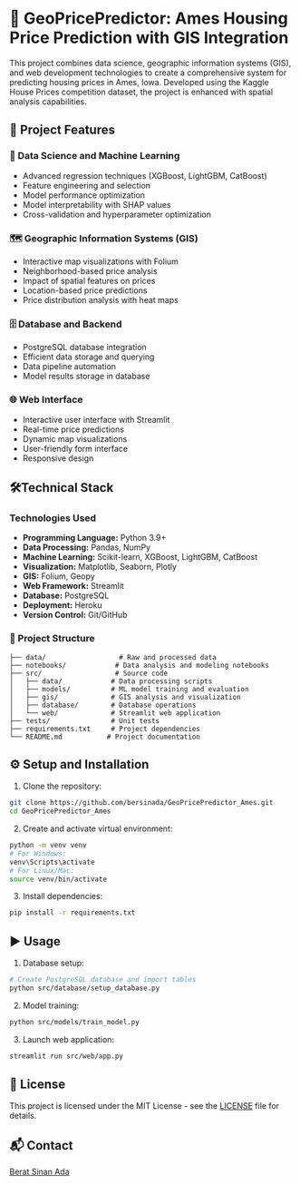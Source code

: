 # 🏡 GeoPricePredictor: Ames Housing Price Prediction with GIS Integration

This project combines data science, geographic information systems (GIS), and web development technologies to create a comprehensive system for predicting housing prices in Ames, Iowa. Developed using the Kaggle House Prices competition dataset, the project is enhanced with spatial analysis capabilities.

## 🚀 Project Features

### 🤖 Data Science and Machine Learning
- Advanced regression techniques (XGBoost, LightGBM, CatBoost)
- Feature engineering and selection
- Model performance optimization
- Model interpretability with SHAP values
- Cross-validation and hyperparameter optimization

### 🗺 Geographic Information Systems (GIS)
- Interactive map visualizations with Folium
- Neighborhood-based price analysis
- Impact of spatial features on prices
- Location-based price predictions
- Price distribution analysis with heat maps

### 🗄 Database and Backend
- PostgreSQL database integration
- Efficient data storage and querying
- Data pipeline automation
- Model results storage in database

### 🌐 Web Interface
- Interactive user interface with Streamlit
- Real-time price predictions
- Dynamic map visualizations
- User-friendly form interface
- Responsive design

## 🛠Technical Stack

### Technologies Used
- **Programming Language:** Python 3.9+
- **Data Processing:** Pandas, NumPy
- **Machine Learning:** Scikit-learn, XGBoost, LightGBM, CatBoost
- **Visualization:** Matplotlib, Seaborn, Plotly
- **GIS:** Folium, Geopy
- **Web Framework:** Streamlit
- **Database:** PostgreSQL
- **Deployment:** Heroku
- **Version Control:** Git/GitHub

### 📁 Project Structure
```
├── data/                  # Raw and processed data
├── notebooks/            # Data analysis and modeling notebooks
├── src/                  # Source code
│   ├── data/            # Data processing scripts
│   ├── models/          # ML model training and evaluation
│   ├── gis/             # GIS analysis and visualization
│   ├── database/        # Database operations
│   └── web/             # Streamlit web application
├── tests/               # Unit tests
├── requirements.txt     # Project dependencies
└── README.md           # Project documentation
```

## ⚙ Setup and Installation

1. Clone the repository:
```bash
git clone https://github.com/bersinada/GeoPricePredictor_Ames.git
cd GeoPricePredictor_Ames
```

2. Create and activate virtual environment:
```bash
python -m venv venv
# For Windows:
venv\Scripts\activate
# For Linux/Mac:
source venv/bin/activate
```

3. Install dependencies:
```bash
pip install -r requirements.txt
```

## ▶ Usage

1. Database setup:
```bash
# Create PostgreSQL database and import tables
python src/database/setup_database.py
```

2. Model training:
```bash
python src/models/train_model.py
```

3. Launch web application:
```bash
streamlit run src/web/app.py
```

## 📄 License

This project is licensed under the MIT License - see the [LICENSE](LICENSE) file for details.

## 📬 Contact

[Berat Sinan Ada](https://www.linkedin.com/in/berat-sinan-ada-349673219/) 